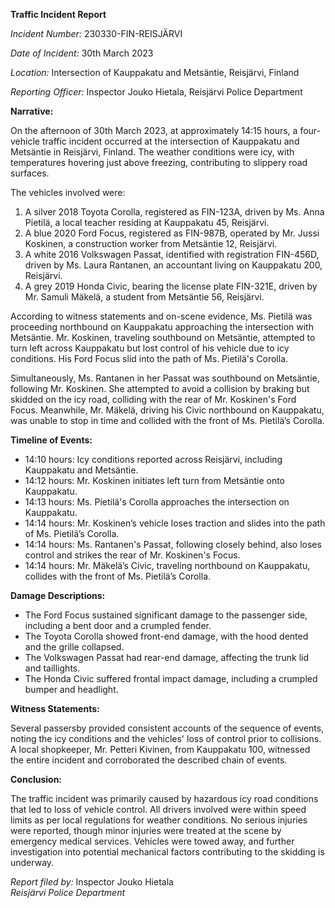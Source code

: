 **Traffic Incident Report**

*Incident Number:* 230330-FIN-REISJÄRVI

*Date of Incident:* 30th March 2023

*Location:* Intersection of Kauppakatu and Metsäntie, Reisjärvi, Finland

*Reporting Officer:* Inspector Jouko Hietala, Reisjärvi Police Department

**Narrative:**

On the afternoon of 30th March 2023, at approximately 14:15 hours, a four-vehicle traffic incident occurred at the intersection of Kauppakatu and Metsäntie in Reisjärvi, Finland. The weather conditions were icy, with temperatures hovering just above freezing, contributing to slippery road surfaces.

The vehicles involved were:
1. A silver 2018 Toyota Corolla, registered as FIN-123A, driven by Ms. Anna Pietilä, a local teacher residing at Kauppakatu 45, Reisjärvi.
2. A blue 2020 Ford Focus, registered as FIN-987B, operated by Mr. Jussi Koskinen, a construction worker from Metsäntie 12, Reisjärvi.
3. A white 2016 Volkswagen Passat, identified with registration FIN-456D, driven by Ms. Laura Rantanen, an accountant living on Kauppakatu 200, Reisjärvi.
4. A grey 2019 Honda Civic, bearing the license plate FIN-321E, driven by Mr. Samuli Mäkelä, a student from Metsäntie 56, Reisjärvi.

According to witness statements and on-scene evidence, Ms. Pietilä was proceeding northbound on Kauppakatu approaching the intersection with Metsäntie. Mr. Koskinen, traveling southbound on Metsäntie, attempted to turn left across Kauppakatu but lost control of his vehicle due to icy conditions. His Ford Focus slid into the path of Ms. Pietilä's Corolla.

Simultaneously, Ms. Rantanen in her Passat was southbound on Metsäntie, following Mr. Koskinen. She attempted to avoid a collision by braking but skidded on the icy road, colliding with the rear of Mr. Koskinen's Ford Focus. Meanwhile, Mr. Mäkelä, driving his Civic northbound on Kauppakatu, was unable to stop in time and collided with the front of Ms. Pietilä’s Corolla.

**Timeline of Events:**

- 14:10 hours: Icy conditions reported across Reisjärvi, including Kauppakatu and Metsäntie.
- 14:12 hours: Mr. Koskinen initiates left turn from Metsäntie onto Kauppakatu.
- 14:13 hours: Ms. Pietilä's Corolla approaches the intersection on Kauppakatu.
- 14:14 hours: Mr. Koskinen’s vehicle loses traction and slides into the path of Ms. Pietilä’s Corolla.
- 14:14 hours: Ms. Rantanen's Passat, following closely behind, also loses control and strikes the rear of Mr. Koskinen's Focus.
- 14:14 hours: Mr. Mäkelä’s Civic, traveling northbound on Kauppakatu, collides with the front of Ms. Pietilä’s Corolla.

**Damage Descriptions:**

- The Ford Focus sustained significant damage to the passenger side, including a bent door and a crumpled fender.
- The Toyota Corolla showed front-end damage, with the hood dented and the grille collapsed.
- The Volkswagen Passat had rear-end damage, affecting the trunk lid and taillights.
- The Honda Civic suffered frontal impact damage, including a crumpled bumper and headlight.

**Witness Statements:**

Several passersby provided consistent accounts of the sequence of events, noting the icy conditions and the vehicles' loss of control prior to collisions. A local shopkeeper, Mr. Petteri Kivinen, from Kauppakatu 100, witnessed the entire incident and corroborated the described chain of events.

**Conclusion:**

The traffic incident was primarily caused by hazardous icy road conditions that led to loss of vehicle control. All drivers involved were within speed limits as per local regulations for weather conditions. No serious injuries were reported, though minor injuries were treated at the scene by emergency medical services. Vehicles were towed away, and further investigation into potential mechanical factors contributing to the skidding is underway.

*Report filed by:* Inspector Jouko Hietala  
*Reisjärvi Police Department*